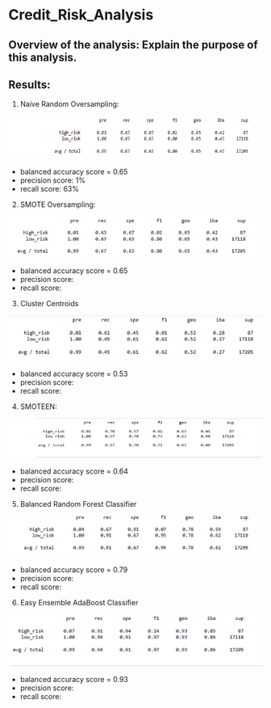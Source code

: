 # Credit_Risk_Analysis

## Overview of the analysis: Explain the purpose of this analysis.

## Results: 

1) Naive Random Oversampling:

![Naive Random Oversampling](Resources/Naive_Random_Oversampling.png)
  
  * balanced accuracy score = 0.65
  * precision score: 1%
  * recall score: 63%

2) SMOTE Oversampling:

![SMOTE Oversampling](Resources/SMOTE_Oversampling.png)

  * balanced accuracy score = 0.65
  * precision score:
  * recall score:
 
3) Cluster Centroids

![Cluster Centroids](Resources/Cluster_Centroids.png)

  * balanced accuracy score = 0.53
  * precision score:
  * recall score:

4) SMOTEEN:

![SMOTEEN](Resources/SMOTEEN.png)

  * balanced accuracy score = 0.64
  * precision score:
  * recall score:

5) Balanced Random Forest Classifier

![Balanced Random Forest Classifier](Resources/Balanced_Random_Forest_Classifier.png)

  * balanced accuracy score = 0.79
  * precision score:
  * recall score:

6) Easy Ensemble AdaBoost Classifier

![Easy Ensemble AdaBoost Classifier](Resources/Easy_Ensemble_AdaBoost_Classifier.png)

  * balanced accuracy score = 0.93
  * precision score:
  * recall score:
  
